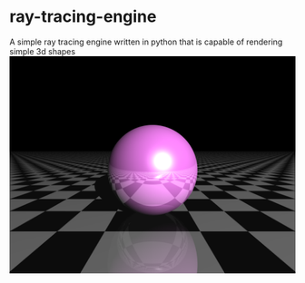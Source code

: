 # ray-tracing-engine
A simple ray tracing engine written in python that is capable of rendering simple 3d shapes
![Example](/rt3.png)
